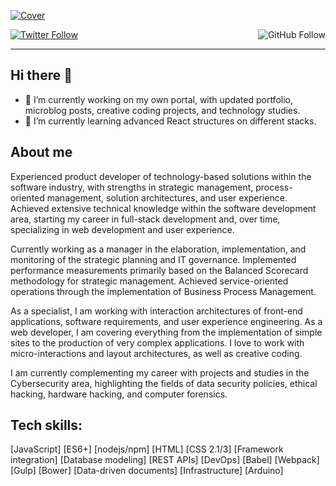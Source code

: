 <!-- Banner -->
[![Cover](https://drive.google.com/uc?id=1QWFaoVL_4wPnSoiqP7UkcJWW7Ddr714P)](https://fael.tech)

<!-- Title -->
<!-- <h1 align="center">
  <a href="https://fael.tech">fael.tech</a>
</h1> -->

<!-- Social -->
<p>
  <a aria-label="Follow @faelplg on Twitter" href="https://twitter.com/intent/follow?screen_name=faelplg" target="_blank">
    <img alt="Twitter Follow" src="https://img.shields.io/twitter/follow/faelplg.svg?style=flat-square&label=Follow%20%40faelplg&logo=TWITTER&logoColor=FFFFFF&labelColor=1da1f2&logoWidth=15&color=666666">
  </a>
  <a aria-label="Follow @faelplg on Twitter" href="https://twitter.com/intent/follow?screen_name=faelplg" target="_blank">
    <img alt="GitHub Follow" align="right" src="https://img.shields.io/github/followers/faelplg?style=flat-square&label=Follow%20%40faelplg&logo=GITHUB&logoColor=FFFFFF&labelColor=222222&logoWidth=15&color=666666">
  </a>
</p>

---

<!-- Current activities -->
## Hi there 👋

- 🔭 I’m currently working on my own portal, with updated portfolio, microblog posts, creative coding projects, and technology studies.
- 🌱 I’m currently learning advanced React structures on different stacks.

<!-- Bio -->
## About me

Experienced product developer of technology-based solutions within the software industry, with strengths in strategic management, process-oriented management, solution architectures, and user experience. Achieved extensive technical knowledge within the software development area, starting my career in full-stack development and, over time, specializing in web development and user experience.

Currently working as a manager in the elaboration, implementation, and monitoring of the strategic planning and IT governance. Implemented performance measurements primarily based on the Balanced Scorecard methodology for strategic management. Achieved service-oriented operations through the implementation of Business Process Management.

As a specialist, I am working with interaction architectures of front-end applications, software requirements, and user experience engineering. As a web developer, I am covering everything from the implementation of simple sites to the production of very complex applications. I love to work with micro-interactions and layout architectures, as well as creative coding.

I am currently complementing my career with projects and studies in the Cybersecurity area, highlighting the fields of data security policies, ethical hacking, hardware hacking, and computer forensics.

<!-- Technologies -->
## Tech skills:
[JavaScript] [ES6+] [nodejs/npm] [HTML] [CSS 2.1/3] [Framework integration] [Database modeling] [REST APIs] [DevOps] [Babel] [Webpack] [Gulp] [Bower] [Data-driven documents] [Infrastructure] [Arduino]
